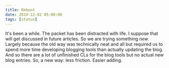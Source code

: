 ```yaml
---
title: Reboot
date: 2010-12-02 05:00:00
tags: [status]
---
```


It's been a while. The packet has been distracted with life. I suppose
that will get discussed in future articles. So we are trying something
*new*. Largely because the old way was technically neat and all but
required us to spend more time developing blogging tools than actually
updating the blog. And so there are a lot of unfinished CLs for the
blog tools but no actual new blog entries. So, a new way: less
friction. Easier adding.


